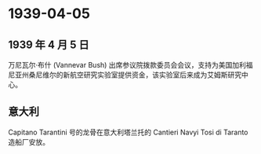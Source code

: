 # 1939-04-05

## 1939 年 4 月 5 日

万尼瓦尔·布什 (Vannevar Bush)
出席参议院拨款委员会会议，支持为美国加利福尼亚州桑尼维尔的新航空研究实验室提供资金，该实验室后来成为艾姆斯研究中心。

## 意大利

Capitano Tarantini 号的龙骨在意大利塔兰托的 Cantieri Navyi Tosi di
Taranto 造船厂安放。

